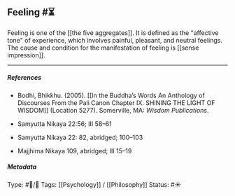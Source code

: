 ## Feeling #⏳ 

Feeling is one of the [[the five aggregates]]. It is defined as the "affective tone" of experience, which involves painful, pleasant, and neutral feelings. The cause and condition for the manifestation of feeling is [[sense impression]]. 

___

##### References

- Bodhi, Bhikkhu. (2005). [[In the Buddha’s Words An Anthology of Discourses From the Pali Canon Chapter IX. SHINING THE LIGHT OF WISDOM]] (Location 5277). Somerville, MA: _Wisdom Publications_.

- Samyutta Nikaya 22:56; III 58–61

- Samyutta Nikaya 22: 82, abridged; 100–103 

- Majjhima Nikaya 109, abridged; III 15–19

##### Metadata
Type: #🔵/🔵 
Tags: [[Psychology]] / [[Philosophy]]
Status: #☀️ 